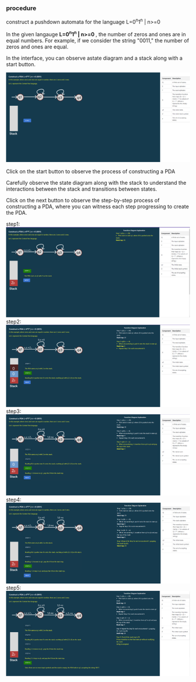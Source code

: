 <h3>procedure</h3>
<p>construct a pushdown automata for the language L=0<sup>n</sup>1<sup>n</sup> | n>=0  </p>
<p>In the given langauge  <b>L=0<sup>n</sup>1<sup>n</sup> | n>=0 </b>, the number of zeros and ones are in equal numbers. For example, if we consider the string "0011," the number of zeros and ones are equal.</p>

<p>In the interface, you can observe astate diagram and a stack along with a start button.</p>
<div><img src="./images/interface.png" alt="interface"><div>
<p>Click on the start button to observe the process of constructing a PDA</p>
<p>Carefully observe the state diagram along with the stack to understand the interactions between the stack and transitions between states.</p>
<p>Click on the next button to observe the step-by-step process of constructing a PDA, where you can witness each step progressing to create the PDA.</p>
<div>step1:<img src="./images/step1.png" alt="step 1"><div>
<div>step2:<img src="./images/step2.png" alt="step 2"><div>
<div>step3:<img src="./images/step3.png" alt="step 3"><div>
<div>step4:<img src="./images/step4.png" alt="step 4"><div>
<div>step5:<img src="./images/step5.png" alt="step 5"><div>